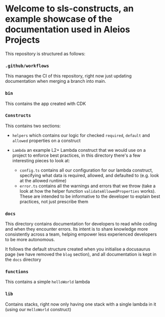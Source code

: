 # Welcome to sls-constructs, an example showcase of the documentation used in Aleios Projects

This repository is structured as follows:

### `.github/workflows`

This manages the CI of this repository, right now just updating documentation when merging a branch into main.

### `bin`

This contains the app created with CDK

### `Constructs`

This contains two sections:

- `helpers` which contains our logic for checked `required`, `default` and `allowed` properties on a construct
- `Lambda` an example L2+ Lambda construct that we would use on a project to enforce best practices, in this directory there's a few interesting pieces to look at:

  - `config.ts` contains all our configuration for our lambda construct, specifying what data is required, allowed, and defaulted to (e.g. look at the allowed runtime)
  - `error.ts` contains all the warnings and errors that we throw (take a look at how the helper function `validateAllowedProperties` works). These are intended to be informative to the developer to explain best practices, not just prescribe them

### `docs`

This directory contains documentation for developers to read while coding and when they encounter errors. Its intent is to share knowledge more consistently across a team, helping empower less experienced developers to be more autonomous.

It follows the default structure created when you initialise a docusaurus page (we have removed the `blog` section), and all documentation is kept in the `docs` directory

### `functions`

This contains a simple `helloWorld` lambda

### `lib`

Contains stacks, right now only having one stack with a single lambda in it (using our `HelloWorld` construct)
